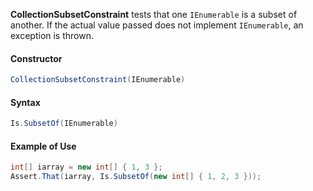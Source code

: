 **CollectionSubsetConstraint** tests that one `IEnumerable` is a subset of another. If the actual value passed does not implement `IEnumerable`, an exception is thrown.

#### Constructor

```csharp
CollectionSubsetConstraint(IEnumerable)
```

#### Syntax

```csharp
Is.SubsetOf(IEnumerable)
```

#### Example of Use

```csharp
int[] iarray = new int[] { 1, 3 };
Assert.That(iarray, Is.SubsetOf(new int[] { 1, 2, 3 }));
```

